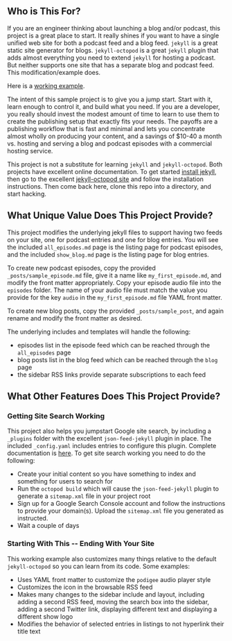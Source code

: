 ## Who is This For?

If you are an engineer thinking about launching a blog and/or podcast, this project is a great place to start. It really shines if you want to have a single unified web site for both a podcast feed and a blog feed. `jekyll` is a great static site generator for blogs. `jekyll-octopod` is a great `jekyll` plugin that adds almost everything you need to extend `jekyll` for hosting a podcast. But neither supports one site that has a separate blog and podcast feed. This modification/example does.

Here is a [working example](http://www.usingreflection.com).

The intent of this sample project is to give you a jump start.  Start with it, learn enough to control it, and build what you need. If you are a developer, you really should invest the modest amount of time to learn to use them to create the publishing setup that exactly fits your needs. The payoffs are a publishing workflow that is fast and minimal and lets you concentrate almost wholly on producing your content, and a savings of $10-40 a month vs. hosting and serving a blog and podcast episodes with a commercial hosting service.

This project is not a substitute for learning `jekyll` and `jekyll-octopod`. Both projects have excellent online documentation. To get started [install jekyll](https://jekyllrb.com/docs/installation/), then go to the excellent [jekyll-octopod site](https://jekyll-octopod.github.io/) and follow the installation instructions. Then come back here, clone this repo into a directory, and start hacking.

## What Unique Value Does This Project Provide?

This project modifies the underlying jekyll files to support having two feeds on your site, one for podcast entries and one for blog entries. You will see the included `all_episodes.md` page is the listing page for podcast episodes, and the included `show_blog.md` page is the listing page for blog entries.

To create new podcast episodes, copy the provided `_posts/sample_episode.md` file, give it a name like `my_first_episode.md`, and modify the front matter appropriately. Copy your episode audio file into the `episodes` folder. The name of your audio file must match the value you provide for the key `audio` in the `my_first_episode.md` file YAML front matter.

To create new blog posts, copy the provided `_posts/sample_post`, and again rename and modify the front matter as desired.

The underlying includes and templates will handle the following:

* episodes list in the episode feed which can be reached through the `all_episodes` page
* blog posts list in the blog feed which can be reached through the `blog` page
* the sidebar RSS links provide separate subscriptions to each feed

## What Other Features Does This Project Provide?

### Getting Site Search Working

This project also helps you jumpstart Google site search, by including a `_plugins` folder with the excellent `json-feed-jekyll` plugin in place. The included `_config.yaml` includes entries to configure this plugin. Complete documentation is [here](https://github.com/kaishin/json-feed-jekyll). To get site search working you need to do the following:

* Create your initial content so you have something to index and something for users to search for
* Run the `octopod build` which will cause the `json-feed-jekyll` plugin to generate a `sitemap.xml` file in your project root
* Sign up for a Google Search Console account and follow the instructions to provide your domain(s). Upload the `sitemap.xml` file you generated as instructed.
* Wait a couple of days

### Starting With This -- Ending With Your Site

This working example also customizes many things relative to the default `jekyll-octopod` so you can learn from its code. Some examples:

* Uses YAML front matter to customize the `podigee` audio player style
* Customizes the icon in the browsable RSS feed
* Makes many changes to the sidebar include and layout, including adding a second RSS feed, moving the search box into the sidebar, adding a second Twitter link, displaying different text and displaying a different show logo
* Modifies the behavior of selected entries in listings to not hyperlink their title text
